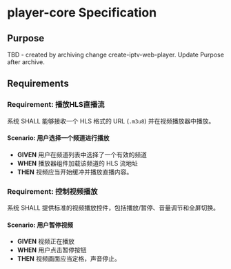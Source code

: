 # player-core Specification

## Purpose
TBD - created by archiving change create-iptv-web-player. Update Purpose after archive.
## Requirements
### Requirement: 播放HLS直播流
系统 SHALL 能够接收一个 HLS 格式的 URL (`.m3u8`) 并在视频播放器中播放。

#### Scenario: 用户选择一个频道进行播放
- **GIVEN** 用户在频道列表中选择了一个有效的频道
- **WHEN** 播放器组件加载该频道的 HLS 流地址
- **THEN** 视频应当开始缓冲并播放直播内容。

### Requirement: 控制视频播放
系统 SHALL 提供标准的视频播放控件，包括播放/暂停、音量调节和全屏切换。

#### Scenario: 用户暂停视频
- **GIVEN** 视频正在播放
- **WHEN** 用户点击暂停按钮
- **THEN** 视频画面应当定格，声音停止。

